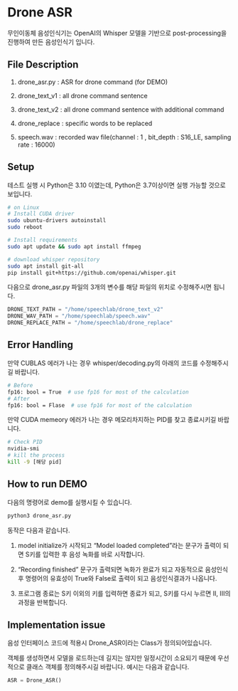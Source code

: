# Drone ASR

무인이동체 음성인식기는 OpenAI의 Whisper 모델을 기반으로 post-processing을 진행하여 만든 음성인식기 입니다. 



## File Description

1. drone_asr.py : ASR for drone command (for DEMO)

2. drone_text_v1 : all drone command sentence

3. drone_text_v2 : all drone command sentence with additional command

4. drone_replace : specific words to be replaced

5. speech.wav : recorded wav file(channel : 1 , bit_depth : S16_LE, sampling rate : 16000)



## Setup

테스트 실행 시 Python은 3.10 이였는데, Python은 3.7이상이면 실행 가능할 것으로 보입니다.  

```bash
# on Linux
# Install CUDA driver
sudo ubuntu-drivers autoinstall
sudo reboot

# Install requirements
sudo apt update && sudo apt install ffmpeg

# download whisper repository
sudo apt install git-all
pip install git+https://github.com/openai/whisper.git
```



다음으로 drone_asr.py 파일의 3개의 변수를 해당 파일의 위치로 수정해주시면 됩니다.  

```python
DRONE_TEXT_PATH = "/home/speechlab/drone_text_v2"
DRONE_WAV_PATH = "/home/speechlab/speech.wav"
DRONE_REPLACE_PATH = "/home/speechlab/drone_replace"
```



## Error  Handling

만약 CUBLAS 에러가 나는 경우 whisper/decoding.py의 아래의 코드를 수정해주시길 바랍니다. 

```bash
# Before
fp16: bool = True  # use fp16 for most of the calculation
# After
fp16: bool = Flase  # use fp16 for most of the calculation
```

만약 CUDA memeory 에러가 나는 경우 메모리차지하는 PID를 찾고 종료시키길 바랍니다. 

```bash
# Check PID 
nvidia-smi 
# kill the process
kill -9 [해당 pid] 
```



## How to run DEMO

다음의 명령어로 demo를 실행시킬 수 있습니다. 

```bash
python3 drone_asr.py
```

동작은 다음과 같습니다.  

1. model initialize가 시작되고 “Model loaded completed”라는 문구가 출력이 되면 S키를 입력한 후 음성 녹화를 바로 시작합니다. 

2.  “Recording finished” 문구가 출력되면 녹화가 완료가 되고 자동적으로 음성인식 후 명령어의 유효성이 True와 False로 출력이 되고 음성인식결과가 나옵니다.

3. 프로그램 종료는 S키 이외의 키를 입력하면 종료가 되고, S키를 다시 누르면 II, III의 과정을 반복합니다.



## Implementation issue

음성 인터페이스 코드에 적용시 Drone_ASR이라는 Class가 정의되어있습니다.  

객체를 생성하면서 모델을 로드하는데 길지는 않지만 일정시간이 소요되기 때문에 우선적으로 클래스 객체를 정의해주시길 바랍니다.   예시는 다음과 같습니다. 

```python
ASR = Drone_ASR()
```
